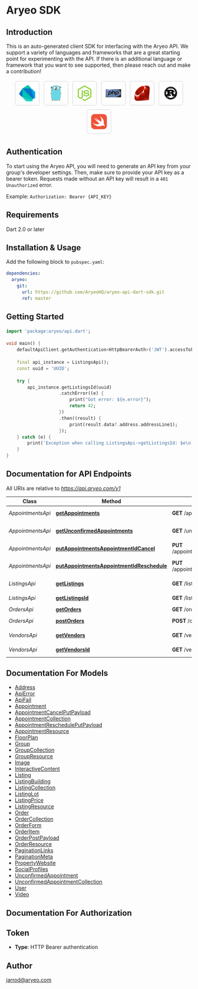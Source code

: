 # Aryeo SDK

## Introduction

This is an auto-generated client SDK for interfacing with the Aryeo API. We support a variety of languages and frameworks that are a great starting point for experimenting with the API. If there is an additional language or framework that you want to see supported, then please reach out and make a contribution!

<p align="center"> <a href="https://github.com/AryeoHQ/aryeo-api-dart-sdk"><img src="https://raw.githubusercontent.com/AryeoHQ/aryeo-api-docs/master/public/images/dart.svg" alt="Dart" width="44" style="padding:10px;border: 1px solid #d3d3d3;border-radius: 5px;margin:4px;"/></a> <a href="https://github.com/AryeoHQ/aryeo-api-go-sdk"><img src="https://raw.githubusercontent.com/AryeoHQ/aryeo-api-docs/master/public/images/go.svg" alt="Go" width="44" style="padding:10px;border: 1px solid #d3d3d3;border-radius: 5px;margin:4px;"/></a> <a href="https://github.com/AryeoHQ/aryeo-api-js-sdk"><img src="https://raw.githubusercontent.com/AryeoHQ/aryeo-api-docs/master/public/images/js.svg" alt="Node JS" width="44" style="padding:10px;border: 1px solid #d3d3d3;border-radius: 5px;margin:4px;"/></a> <a href="https://github.com/AryeoHQ/aryeo-api-php-sdk"><img src="https://raw.githubusercontent.com/AryeoHQ/aryeo-api-docs/master/public/images/php.svg" alt="PHP" width="44" style="padding:10px;border: 1px solid #d3d3d3;border-radius: 5px;margin:4px;"/></a> <a href="https://github.com/AryeoHQ/aryeo-api-ruby-sdk"><img src="https://raw.githubusercontent.com/AryeoHQ/aryeo-api-docs/master/public/images/ruby.svg" alt="Ruby" width="44" style="padding:10px;border: 1px solid #d3d3d3;border-radius: 5px;margin:4px;"/></a> <a href="https://github.com/AryeoHQ/aryeo-api-rust-sdk"><img src="https://raw.githubusercontent.com/AryeoHQ/aryeo-api-docs/master/public/images/rust.svg" alt="Rust" width="44" style="padding:10px;border: 1px solid #d3d3d3;border-radius: 5px;margin:4px;"/></a> <a href="https://github.com/AryeoHQ/aryeo-api-swift-sdk"><img src="https://raw.githubusercontent.com/AryeoHQ/aryeo-api-docs/master/public/images/swift.svg" alt="Swift" width="44" style="padding:10px;border: 1px solid #d3d3d3;border-radius: 5px;margin:4px;"/></a> </p>

## Authentication

To start using the Aryeo API, you will need to generate an API key from your group's developer settings. Then, make sure to provide your API key as a bearer token. Requests made without an API key will result in a `401 Unauthorized` error.

Example: `Authorization: Bearer {API_KEY}`

## Requirements

Dart 2.0 or later

## Installation & Usage

Add the following block to `pubspec.yaml`:

```yaml
dependencies:
  aryeo:
    git:
      url: https://github.com/AryeoHQ/aryeo-api-dart-sdk.git
      ref: master
```      

## Getting Started

```dart
import 'package:aryeo/api.dart';

void main() {
    defaultApiClient.getAuthentication<HttpBearerAuth>('JWT').accessToken = 'API_KEY';

    final api_instance = ListingsApi();
    const uuid = 'UUID';

    try {
        api_instance.getListingsId(uuid)                    
                    .catchError((e) {
                        print("Got error: ${e.error}");
                        return 42;
                    })
                    .then((result) {
                        print(result.data?.address.addressLine1);
                    });                                                                    
    } catch (e) {
        print('Exception when calling ListingsApi->getListingsId: $e\n');
    }   
}
```

## Documentation for API Endpoints

All URIs are relative to *https://api.aryeo.com/v1*

Class | Method | HTTP request | Description
------------ | ------------- | ------------- | -------------
*AppointmentsApi* | [**getAppointments**](doc//AppointmentsApi.md#getappointments) | **GET** /appointments | List all appointments.
*AppointmentsApi* | [**getUnconfirmedAppointments**](doc//AppointmentsApi.md#getunconfirmedappointments) | **GET** /unconfirmed-appointments | List all unconfirmed appointments.
*AppointmentsApi* | [**putAppointmentsAppointmentIdCancel**](doc//AppointmentsApi.md#putappointmentsappointmentidcancel) | **PUT** /appointments/{appointment_id}/cancel | Cancel an appointment.
*AppointmentsApi* | [**putAppointmentsAppointmentIdReschedule**](doc//AppointmentsApi.md#putappointmentsappointmentidreschedule) | **PUT** /appointments/{appointment_id}/reschedule | Reschedule an appointment.
*ListingsApi* | [**getListings**](doc//ListingsApi.md#getlistings) | **GET** /listings | List all listings.
*ListingsApi* | [**getListingsId**](doc//ListingsApi.md#getlistingsid) | **GET** /listings/{listing_id} | Retrieve a listing.
*OrdersApi* | [**getOrders**](doc//OrdersApi.md#getorders) | **GET** /orders | List all orders.
*OrdersApi* | [**postOrders**](doc//OrdersApi.md#postorders) | **POST** /orders | Create an order.
*VendorsApi* | [**getVendors**](doc//VendorsApi.md#getvendors) | **GET** /vendors | List all vendors.
*VendorsApi* | [**getVendorsId**](doc//VendorsApi.md#getvendorsid) | **GET** /vendors/{vendor_id} | Retrieve a vendor.


## Documentation For Models

 - [Address](doc//Address.md)
 - [ApiError](doc//ApiError.md)
 - [ApiFail](doc//ApiFail.md)
 - [Appointment](doc//Appointment.md)
 - [AppointmentCancelPutPayload](doc//AppointmentCancelPutPayload.md)
 - [AppointmentCollection](doc//AppointmentCollection.md)
 - [AppointmentReschedulePutPayload](doc//AppointmentReschedulePutPayload.md)
 - [AppointmentResource](doc//AppointmentResource.md)
 - [FloorPlan](doc//FloorPlan.md)
 - [Group](doc//Group.md)
 - [GroupCollection](doc//GroupCollection.md)
 - [GroupResource](doc//GroupResource.md)
 - [Image](doc//Image.md)
 - [InteractiveContent](doc//InteractiveContent.md)
 - [Listing](doc//Listing.md)
 - [ListingBuilding](doc//ListingBuilding.md)
 - [ListingCollection](doc//ListingCollection.md)
 - [ListingLot](doc//ListingLot.md)
 - [ListingPrice](doc//ListingPrice.md)
 - [ListingResource](doc//ListingResource.md)
 - [Order](doc//Order.md)
 - [OrderCollection](doc//OrderCollection.md)
 - [OrderForm](doc//OrderForm.md)
 - [OrderItem](doc//OrderItem.md)
 - [OrderPostPayload](doc//OrderPostPayload.md)
 - [OrderResource](doc//OrderResource.md)
 - [PaginationLinks](doc//PaginationLinks.md)
 - [PaginationMeta](doc//PaginationMeta.md)
 - [PropertyWebsite](doc//PropertyWebsite.md)
 - [SocialProfiles](doc//SocialProfiles.md)
 - [UnconfirmedAppointment](doc//UnconfirmedAppointment.md)
 - [UnconfirmedAppointmentCollection](doc//UnconfirmedAppointmentCollection.md)
 - [User](doc//User.md)
 - [Video](doc//Video.md)


## Documentation For Authorization


## Token

- **Type**: HTTP Bearer authentication


## Author

jarrod@aryeo.com
